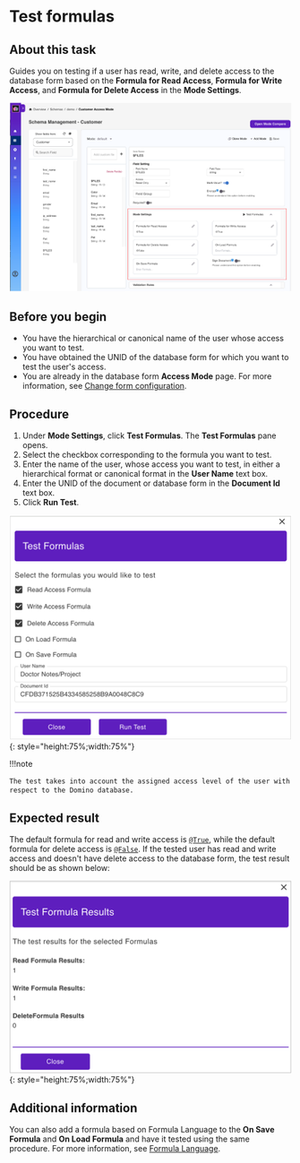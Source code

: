 # Test formulas

## About this task

Guides you on testing if a user has read, write, and delete access to the database form based on the **Formula for Read Access**, **Formula for Write Access**, and **Formula for Delete Access** in the **Mode Settings**.

![Mode Settings](../../assets/images/modesettings.png)

## Before you begin

- You have the hierarchical or canonical name of the user whose access you want to test. 
- You have obtained the UNID of the database form for which you want to test the user's access.
- You are already in the database form **Access Mode** page. For more information, see [Change form configuration](../../references/usingwebui/schemaui.md#change-form-configuration).

## Procedure

1. Under **Mode Settings**, click **Test Formulas**. The **Test Formulas** pane opens. 
2. Select the checkbox corresponding to the formula you want to test.
3. Enter the name of the user, whose access you want to test, in either a hierarchical format or canonical format in the **User Name** text box.
4. Enter the UNID of the document or database form in the **Document Id** text box.
5. Click **Run Test**.

![Test Formulas](../../assets/images/testformula.png){: style="height:75%;width:75%"}

!!!note

    The test takes into account the assigned access level of the user with respect to the Domino database.

## Expected result

The default formula for read and write access is [`@True`](https://help.hcl-software.com/dom_designer/14.0.0/basic/H_TRUE.html), while the default formula for delete access is [`@False`](https://help.hcl-software.com/dom_designer/14.0.0/basic/H_FALSE.html). If the tested user has read and write access and doesn't have delete access to the database form, the test result should be as shown below:

![Test Formulas](../../assets/images/testformula1.png){: style="height:75%;width:75%"}

## Additional information

You can also add a formula based on Formula Language to the **On Save Formula** and **On Load Formula** and have it tested using the same procedure. For more information, see [Formula Language](https://help.hcl-software.com/dom_designer/14.0.0/basic/H_NOTES_FORMULA_LANGUAGE.html). 